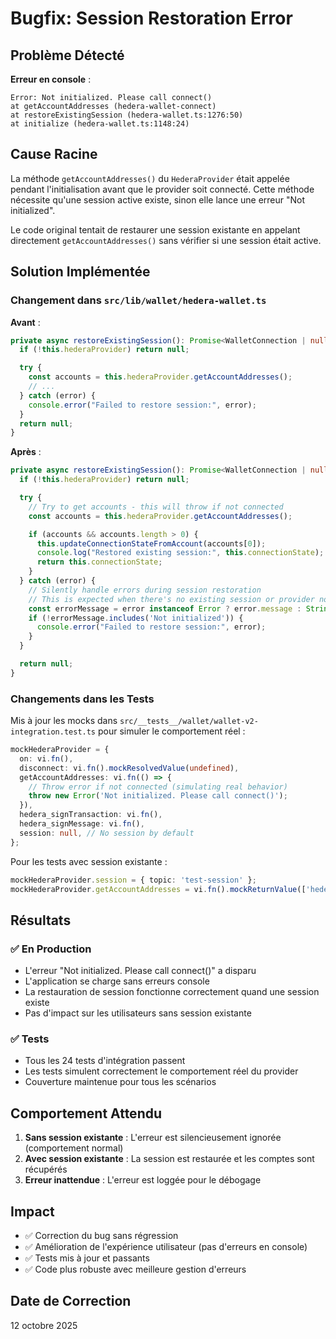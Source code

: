 # Bugfix: Session Restoration Error

## Problème Détecté

**Erreur en console** :
```
Error: Not initialized. Please call connect()
at getAccountAddresses (hedera-wallet-connect)
at restoreExistingSession (hedera-wallet.ts:1276:50)
at initialize (hedera-wallet.ts:1148:24)
```

## Cause Racine

La méthode `getAccountAddresses()` du `HederaProvider` était appelée pendant l'initialisation avant que le provider soit connecté. Cette méthode nécessite qu'une session active existe, sinon elle lance une erreur "Not initialized".

Le code original tentait de restaurer une session existante en appelant directement `getAccountAddresses()` sans vérifier si une session était active.

## Solution Implémentée

### Changement dans `src/lib/wallet/hedera-wallet.ts`

**Avant** :
```typescript
private async restoreExistingSession(): Promise<WalletConnection | null> {
  if (!this.hederaProvider) return null;

  try {
    const accounts = this.hederaProvider.getAccountAddresses();
    // ...
  } catch (error) {
    console.error("Failed to restore session:", error);
  }
  return null;
}
```

**Après** :
```typescript
private async restoreExistingSession(): Promise<WalletConnection | null> {
  if (!this.hederaProvider) return null;

  try {
    // Try to get accounts - this will throw if not connected
    const accounts = this.hederaProvider.getAccountAddresses();

    if (accounts && accounts.length > 0) {
      this.updateConnectionStateFromAccount(accounts[0]);
      console.log("Restored existing session:", this.connectionState);
      return this.connectionState;
    }
  } catch (error) {
    // Silently handle errors during session restoration
    // This is expected when there's no existing session or provider not connected
    const errorMessage = error instanceof Error ? error.message : String(error);
    if (!errorMessage.includes('Not initialized')) {
      console.error("Failed to restore session:", error);
    }
  }

  return null;
}
```

### Changements dans les Tests

Mis à jour les mocks dans `src/__tests__/wallet/wallet-v2-integration.test.ts` pour simuler le comportement réel :

```typescript
mockHederaProvider = {
  on: vi.fn(),
  disconnect: vi.fn().mockResolvedValue(undefined),
  getAccountAddresses: vi.fn(() => {
    // Throw error if not connected (simulating real behavior)
    throw new Error('Not initialized. Please call connect()');
  }),
  hedera_signTransaction: vi.fn(),
  hedera_signMessage: vi.fn(),
  session: null, // No session by default
};
```

Pour les tests avec session existante :
```typescript
mockHederaProvider.session = { topic: 'test-session' };
mockHederaProvider.getAccountAddresses = vi.fn().mockReturnValue(['hedera:testnet:0.0.123456']);
```

## Résultats

### ✅ En Production
- L'erreur "Not initialized. Please call connect()" a disparu
- L'application se charge sans erreurs console
- La restauration de session fonctionne correctement quand une session existe
- Pas d'impact sur les utilisateurs sans session existante

### ✅ Tests
- Tous les 24 tests d'intégration passent
- Les tests simulent correctement le comportement réel du provider
- Couverture maintenue pour tous les scénarios

## Comportement Attendu

1. **Sans session existante** : L'erreur est silencieusement ignorée (comportement normal)
2. **Avec session existante** : La session est restaurée et les comptes sont récupérés
3. **Erreur inattendue** : L'erreur est loggée pour le débogage

## Impact

- ✅ Correction du bug sans régression
- ✅ Amélioration de l'expérience utilisateur (pas d'erreurs en console)
- ✅ Tests mis à jour et passants
- ✅ Code plus robuste avec meilleure gestion d'erreurs

## Date de Correction

12 octobre 2025

